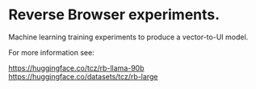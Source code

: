 # Reverse Browser experiments.

Machine learning training experiments to produce a vector-to-UI model.

For more information see:

https://huggingface.co/tcz/rb-llama-90b
https://huggingface.co/datasets/tcz/rb-large
